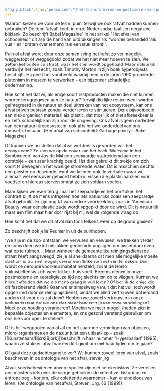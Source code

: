 ```yaml
---
{"dg-publish":true,"permalink":"/het-transformeren-en-poetiseren-van-puin/puin/","dgPassFrontmatter":true}
---
```


Waarom kiezen we voor de term 'puin' terwijl we ook 'afval' hadden kunnen gebruiken? De term 'afval' heeft in onze Nederlandse taal een negatieve bijklank. Zo beschrijft Babel Magazine" in het artikel "Het afval van schoonheid" dit aan de hand van uitdrukkingen als "worden behandeld 'als vuil'" en "praten over iemand 'als een stuk stront'".

Puin of afval wordt door onze samenleving het liefst zo ver mogelijk weggestopt of weggegooid, zodat we het niet meer hoeven te zien. We zetten het buiten op straat, waar het snel wordt opgehaald. Maar natuurlijk verdwijnt het niet echt, zoals Timothy Morton in zijn boek hyperobjects beschrijft. Hij geeft het voorbeeld waarbij men in de jaren 1990 probeerde plutonium in messen te verwerken – een bijzonder schadelijke onderneming.

Hoe komt het dat wij als enige soort restproducten maken die niet kunnen worden teruggegeven aan de natuur? Terwijl dierlijke resten weer worden geïntegreerd in de natuur en deel uitmaken van het ecosysteem, kan ons afval blijven bestaan zonder verder leven te stimuleren. Denk bijvoorbeeld aan niet-organisch materiaal als plastic, dat moeilijk of niet afbreekbaar is en zelfs schadelijk kan zijn voor de omgeving. Ons afval is geen onderdeel van een natuurlijk ecosysteem, ook al is het wel onderdeel van ons menselijk bestaan. (Het afval van schoonheid: Garbage poetry – Babel Magazine)

Of kunnen we nu stellen dat afval wel deel is geworden van het ecosysteem? Zo zien we op de cover van het boek 'Welcome in het Symbioceen' van Jos de Mul een zeepaardje vastgeklemd aan een oorstokje – een zeer krachtig beeld. Het dier gebruikt dit stokje om zich voort te bewegen in het woelige stromende water. Dit is misschien slechts een pleister op de wonde, want we kennen ook de verhalen waar we allemaal wel eens over gehoord hebben: vissen die plastic aanzien voor voedsel en hieraan sterven omdat ze zich voldaan voelen.

Maar kijken we even terug naar het zeepaardje en het oorstokje: het contrast blijft de mens intrigeren hoe iets natuurlijks zoals een zeepaardje afval gebruikt. Er zijn nog tal van andere voorbeelden, zoals in 'American Beauty' waar een plastic zakje wordt opgepikt door de wind. Dit is natuurlijk maar een film maar hier door rijst bij mij wel de volgende vraag op

Hoe komt het dat we dit afval dan toch telkens weer op de grond gooien?

Zo beschrijft ook jelle Reumer in uit de puinhopen:

'We zijn in de zooi ontstaan, we vervuilen en vervuilen, we trekken verder en soms doen we tot mislukken gedoemde pogingen om tussendoor even wat op te ruimen…. Maar wanneer de gemeentelijke reinigingsdienst de straat heeft aangeveegd, zie je al snel daarna dat men alle mogelijke moeite doet om er zo snel mogelijk weer een flinke rommel van te maken. Dan wordt de oeroude voorkeurshabitat hersteld, zodat de Homo vuilnisbeltensis zich weer lekker thuis voelt. Bezems dienen in onze postmoderne en neoreligieuze tijd nog slechts om op te vliegen.
Kunnen we hieruit afleiden dat we als mens graag in vuil leven? Of ben ik de enige die dit fascinerend vindt? Gaan we er simpelweg vanuit dat het vuil toch wordt opgeruimd door de reinigingsdienst, omdat we blind vertrouwen dat iemand anders dit voor ons zal doen? Hebben we zoveel vertrouwen in onze welvaartsstaat dat we ons niet meer bewust zijn van onze handelingen? Moet onze houding veranderen? Moeten we meer mogelijkheden zien in bepaalde objecten en elementen, en ons gezond verstand gebruiken om ons hiervoor open te stellen?

Of is het weggooien van afval en het daarmee vernietigen van objecten, micro-organismen en de natuur juist een uitlaatklep – zoals [[Kunstenaars/Bjork\|Bjork]] beschrijft in haar nummer "Hyperballad" (1995), waarin ze stukken afval van een klif gooit om met haar lijden om te gaan?

Of gaat deze gedachtegang te ver? We kunnen zoveel leren van afval, zoals beschreven in de ontologie van het afval, steven,jrg

Afval, voedselresten en andere spullen zijn niet betekenisloos. Ze vertellen ons minstens iets over de vorige gebruiker: de detective, historicus en antropoloog – kortom, elke oplettende waarnemer – kan er eindeloos van leren. (De ontologie van het afval, Streven, Jrg. 66 (1999))

